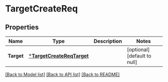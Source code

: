 # TargetCreateReq

## Properties
Name | Type | Description | Notes
------------ | ------------- | ------------- | -------------
**Target** | [***TargetCreateReqTarget**](TargetCreateReq_Target.md) |  | [optional] [default to null]

[[Back to Model list]](../README.md#documentation-for-models) [[Back to API list]](../README.md#documentation-for-api-endpoints) [[Back to README]](../README.md)


